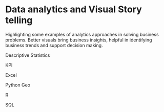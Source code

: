 # Data analytics and Visual Story telling
Highlighting some examples of analytics approaches in solving business problems. Better visuals bring business insights, helpful in identifying business trends and support decision making.


Descriptive Statistics


KPI



Excel


Python
Geo


R


SQL



<!---
mawj63512/mawj63512 is a ✨ special ✨ repository because its `README.md` (this file) appears on your GitHub profile.
You can click the Preview link to take a look at your changes.
--->
